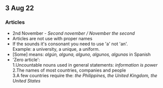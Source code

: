 ## 3 Aug 22

### Articles
- 2nd November - *Second november / November the second*
- Articles are not use with proper names
- If the sounds it's consonant you need to use 'a' not 'an'.\
Example: a university, a unique, a uniform.
- [Some] means: *algún, alguna, alguno, algunos, algunas* in Spanish
- 'Zero article': \
1.Uncountable nouns used in general statements: *information is power*\
2.The names of most countries, companies and people\
3.A few countries require the: *the Philippines, the United Kingdom, the United States*